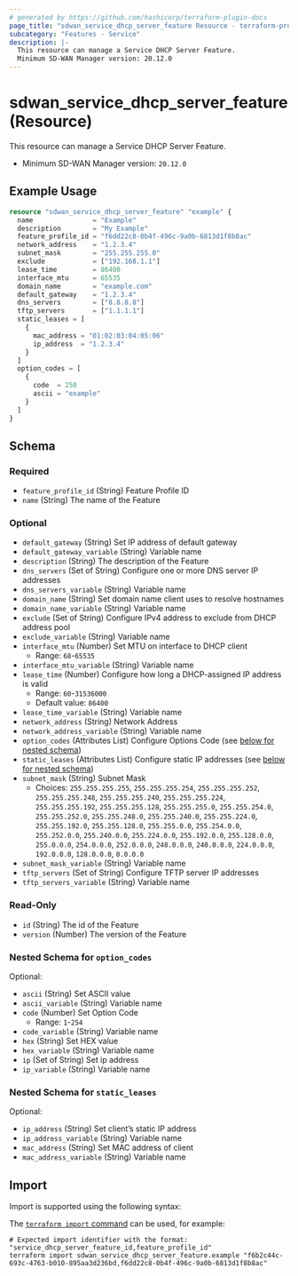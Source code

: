 ```yaml
---
# generated by https://github.com/hashicorp/terraform-plugin-docs
page_title: "sdwan_service_dhcp_server_feature Resource - terraform-provider-sdwan"
subcategory: "Features - Service"
description: |-
  This resource can manage a Service DHCP Server Feature.
  Minimum SD-WAN Manager version: 20.12.0
---
```


# sdwan_service_dhcp_server_feature (Resource)

This resource can manage a Service DHCP Server Feature.
  - Minimum SD-WAN Manager version: `20.12.0`

## Example Usage

```terraform
resource "sdwan_service_dhcp_server_feature" "example" {
  name               = "Example"
  description        = "My Example"
  feature_profile_id = "f6dd22c8-0b4f-496c-9a0b-6813d1f8b8ac"
  network_address    = "1.2.3.4"
  subnet_mask        = "255.255.255.0"
  exclude            = ["192.168.1.1"]
  lease_time         = 86400
  interface_mtu      = 65535
  domain_name        = "example.com"
  default_gateway    = "1.2.3.4"
  dns_servers        = ["8.8.8.8"]
  tftp_servers       = ["1.1.1.1"]
  static_leases = [
    {
      mac_address = "01:02:03:04:05:06"
      ip_address  = "1.2.3.4"
    }
  ]
  option_codes = [
    {
      code  = 250
      ascii = "example"
    }
  ]
}
```

<!-- schema generated by tfplugindocs -->
## Schema

### Required

- `feature_profile_id` (String) Feature Profile ID
- `name` (String) The name of the Feature

### Optional

- `default_gateway` (String) Set IP address of default gateway
- `default_gateway_variable` (String) Variable name
- `description` (String) The description of the Feature
- `dns_servers` (Set of String) Configure one or more DNS server IP addresses
- `dns_servers_variable` (String) Variable name
- `domain_name` (String) Set domain name client uses to resolve hostnames
- `domain_name_variable` (String) Variable name
- `exclude` (Set of String) Configure IPv4 address to exclude from DHCP address pool
- `exclude_variable` (String) Variable name
- `interface_mtu` (Number) Set MTU on interface to DHCP client
  - Range: `68`-`65535`
- `interface_mtu_variable` (String) Variable name
- `lease_time` (Number) Configure how long a DHCP-assigned IP address is valid
  - Range: `60`-`31536000`
  - Default value: `86400`
- `lease_time_variable` (String) Variable name
- `network_address` (String) Network Address
- `network_address_variable` (String) Variable name
- `option_codes` (Attributes List) Configure Options Code (see [below for nested schema](#nestedatt--option_codes))
- `static_leases` (Attributes List) Configure static IP addresses (see [below for nested schema](#nestedatt--static_leases))
- `subnet_mask` (String) Subnet Mask
  - Choices: `255.255.255.255`, `255.255.255.254`, `255.255.255.252`, `255.255.255.248`, `255.255.255.240`, `255.255.255.224`, `255.255.255.192`, `255.255.255.128`, `255.255.255.0`, `255.255.254.0`, `255.255.252.0`, `255.255.248.0`, `255.255.240.0`, `255.255.224.0`, `255.255.192.0`, `255.255.128.0`, `255.255.0.0`, `255.254.0.0`, `255.252.0.0`, `255.240.0.0`, `255.224.0.0`, `255.192.0.0`, `255.128.0.0`, `255.0.0.0`, `254.0.0.0`, `252.0.0.0`, `248.0.0.0`, `240.0.0.0`, `224.0.0.0`, `192.0.0.0`, `128.0.0.0`, `0.0.0.0`
- `subnet_mask_variable` (String) Variable name
- `tftp_servers` (Set of String) Configure TFTP server IP addresses
- `tftp_servers_variable` (String) Variable name

### Read-Only

- `id` (String) The id of the Feature
- `version` (Number) The version of the Feature

<a id="nestedatt--option_codes"></a>
### Nested Schema for `option_codes`

Optional:

- `ascii` (String) Set ASCII value
- `ascii_variable` (String) Variable name
- `code` (Number) Set Option Code
  - Range: `1`-`254`
- `code_variable` (String) Variable name
- `hex` (String) Set HEX value
- `hex_variable` (String) Variable name
- `ip` (Set of String) Set ip address
- `ip_variable` (String) Variable name


<a id="nestedatt--static_leases"></a>
### Nested Schema for `static_leases`

Optional:

- `ip_address` (String) Set client’s static IP address
- `ip_address_variable` (String) Variable name
- `mac_address` (String) Set MAC address of client
- `mac_address_variable` (String) Variable name

## Import

Import is supported using the following syntax:

The [`terraform import` command](https://developer.hashicorp.com/terraform/cli/commands/import) can be used, for example:

```shell
# Expected import identifier with the format: "service_dhcp_server_feature_id,feature_profile_id"
terraform import sdwan_service_dhcp_server_feature.example "f6b2c44c-693c-4763-b010-895aa3d236bd,f6dd22c8-0b4f-496c-9a0b-6813d1f8b8ac"
```
